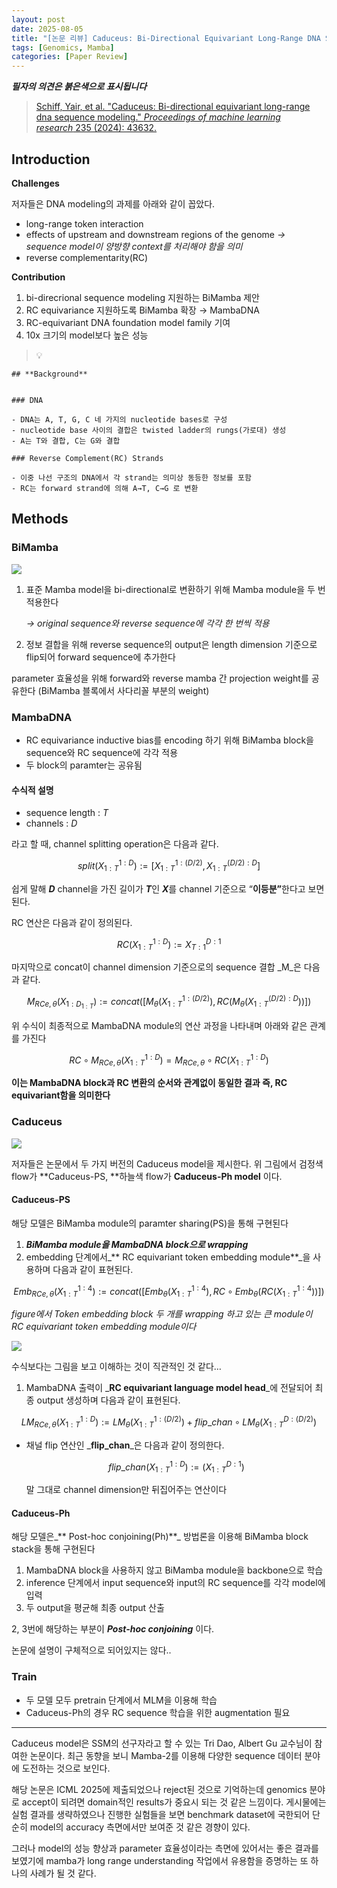 ```yaml
---
layout: post
date: 2025-08-05
title: "[논문 리뷰] Caduceus: Bi-Directional Equivariant Long-Range DNA Sequence Modeling"
tags: [Genomics, Mamba]
categories: [Paper Review]
---
```


<span class="notion-red">_**필자의 의견은 붉은색으로 표시됩니다**_</span>


> [Schiff, Yair, et al. "Caduceus: Bi-directional equivariant long-range dna sequence modeling." ](https://pmc.ncbi.nlm.nih.gov/articles/PMC12189541/)[_Proceedings of machine learning research_](https://pmc.ncbi.nlm.nih.gov/articles/PMC12189541/)[ 235 (2024): 43632.](https://pmc.ncbi.nlm.nih.gov/articles/PMC12189541/)



## Introduction


**Challenges**


저자들은 DNA modeling의 과제를 아래와 같이 꼽았다.

- long-range token interaction
- effects of upstream and downstream regions of the genome 
_→ sequence model이 양방향 context를 처리해야 함을 의미_
- reverse complementarity(RC)

**Contribution**

1. bi-direcrional sequence modeling 지원하는 BiMamba 제안
1. RC equivariance 지원하도록 BiMamba 확장 → MambaDNA
1. RC-equivariant DNA foundation model family 기여
1. 10x 크기의 model보다 높은 성능

> 💡 


	## **Background**


	### DNA

	- DNA는 A, T, G, C 네 가지의 nucleotide bases로 구성
	- nucleotide base 사이의 결합은 twisted ladder의 rungs(가로대) 생성
	- A는 T와 결합, C는 G와 결합

	### Reverse Complement(RC) Strands

	- 이중 나선 구조의 DNA에서 각 strand는 의미상 동등한 정보를 포함
	- RC는 forward strand에 의해 A→T, C→G 로 변환


## Methods



### BiMamba


![](https://prod-files-secure.s3.us-west-2.amazonaws.com/542b861c-36a8-4051-84e5-8804b6728dba/2c247d59-7815-4980-99f0-8f0d21f445a7/image.png?X-Amz-Algorithm=AWS4-HMAC-SHA256&X-Amz-Content-Sha256=UNSIGNED-PAYLOAD&X-Amz-Credential=ASIAZI2LB46652I2TMEA%2F20250827%2Fus-west-2%2Fs3%2Faws4_request&X-Amz-Date=20250827T140112Z&X-Amz-Expires=3600&X-Amz-Security-Token=IQoJb3JpZ2luX2VjEDYaCXVzLXdlc3QtMiJHMEUCIBFbGGg1eE2Y1Bty3u4flMMdnl7e7wR39x%2Ble46dhhliAiEA0UYmXw%2BMV2uM7ohXg6rE%2FYxUut4DiGD%2B2tU4sqqDl3YqiAQIj%2F%2F%2F%2F%2F%2F%2F%2F%2F%2F%2FARAAGgw2Mzc0MjMxODM4MDUiDEhi5J%2BQF7pEBsbqMSrcA0K3gy%2F9%2Fk605LK4QYt%2FQadNGVhhDxOx3ZF7UOYWv98SS%2B5PAhOKJSpqeFV%2FTiFHUbASUpxDrW%2F6BuloyshIg8x4hH%2Fc%2Fri20ef2DKCcF59xiYCGzewv8s7%2B2IDHM1bUz%2BYDRi0ZcUGOWp%2BYGTT4ovez1sUEGhmBesLMoLGSgRR2KfPaonTjCcDjlTZVn%2FlBGQ4FpmZ5hAn4ZHB8iYoIduQrnLMJvde%2B3i9cpCmSU%2BO65UMZXMfgawoZhCMUdTzIWBuQSRT1FTvuHv4r0cbny0SFgIKmAkEOVBNCYKwEZug2MStW%2BkJbX1J%2F2Zmu9Om8yA1fDx7vQOj9eAXh6r0%2Bk2Z4vkRO4ozgCathyd898C4sg%2BXR5CKIqyTXsBoV%2BBs1EojUuppkdTpC5wR040f5zbKNzo%2Bc%2BJXjdMECsXrRQN4fzmQmnRT3rEUj%2F2fXi3ckv20RB6vtRooRRzPw1DF1FVy%2BKYiMhErVkvgLlNtJk2Gl11A4tDE7Xm9wqWgcA%2BwTi7jaPzGGz3PHJMqMKzlthqTyii9HC1bZClCa%2B5YX1ZqTUd%2FUXwNDBRmrNjUmctp6vby3vqW7MX2sXU3I2b5UtCVmD4QHOK1dmB%2FK4iVQW%2FwPE01Kc5KmNrJh%2BsNZMKuSvMUGOqUBKMeZGSkDomYbML4qrgmrGyNuKTU0UvZ6fC3B87oGv1Ze1X%2FFZ1UpX40I%2BSx04AAu80HH7zS8PBPvLI1ZoeFTTLgKYTtOgvRl%2FaNmwZNg2ApVBR5eHwAPbd3NEUBNit6U4%2FBZ7FapNmIVZM0A85680D0IveFjKhz6%2BpSE9%2F2O7pA9YgmUmikOPnY%2FyVYjboZICzqYH9tQkBZBzffiX8KapRksFUXa&X-Amz-Signature=394f8ca1b63b02b45e22b7b67ac4ebf28be20984eea2e836abe8d04b000c4895&X-Amz-SignedHeaders=host&x-amz-checksum-mode=ENABLED&x-id=GetObject)

1. 표준 Mamba model을 bi-directional로 변환하기 위해 Mamba module을 두 번 적용한다

	_→ original sequence와 reverse sequence에 각각 한 번씩 적용_

1. 정보 결합을 위해 reverse sequence의 output은 length dimension 기준으로 flip되어 forward sequence에 추가한다

parameter 효율성을 위해 forward와 reverse mamba 간 projection weight를 공유한다 (BiMamba 블록에서 사다리꼴 부분의 weight)



### MambaDNA

- RC equivariance inductive bias를 encoding 하기 위해 BiMamba block을 sequence와 RC sequence에 각각 적용
- 두 block의 paramter는 공유됨


#### 수식적 설명

- sequence length : _T_
- channels : _D_

라고 할 때,  channel splitting operation은 다음과 같다.


$$
split(X^{1:D}_{1:T}):=[X^{1:(D/2)}_{1:T},X^{(D/2):D}_{1:T}]
$$


<span class="notion-red">쉽게 말해 </span><span class="notion-red">_**D**_</span><span class="notion-red"> channel을 가진 길이가 </span><span class="notion-red">_**T**_</span><span class="notion-red">인 </span><span class="notion-red">_**X**_</span><span class="notion-red">를 channel 기준으로 “</span><span class="notion-red">**이등분”**</span><span class="notion-red">한다고 보면 된다.</span>


RC 연산은 다음과 같이 정의된다.


$$
RC(X^{1:D}_{1:T}):=X^{D:1}_{T:1}
$$


마지막으로 concat이 channel dimension 기준으로의 sequence 결합 _M_은 다음과 같다.


$$
M_{RCe,\theta}(X_{1:D_{1:T}}):=concat([M_{\theta}(X^{1:(D/2)}_{1:T}),RC(M_{\theta}(X^{(D/2):D}_{1:T}))])
$$


위 수식이 최종적으로 MambaDNA module의 연산 과정을 나타내며 아래와 같은 관계를 가진다


$$
RC\circ M_{RCe,\theta}(X^{1:D}_{1:T}) = M_{RCe,\theta} \circ RC(X^{1:D}_{1:T})
$$


**이는 MambaDNA block과 RC 변환의 순서와 관계없이 동일한 결과 즉, RC equivariant함을 의미한다**



### Caduceus


![](https://prod-files-secure.s3.us-west-2.amazonaws.com/542b861c-36a8-4051-84e5-8804b6728dba/f94a60d7-8145-473b-aef9-7c68d3ec604a/image.png?X-Amz-Algorithm=AWS4-HMAC-SHA256&X-Amz-Content-Sha256=UNSIGNED-PAYLOAD&X-Amz-Credential=ASIAZI2LB46652I2TMEA%2F20250827%2Fus-west-2%2Fs3%2Faws4_request&X-Amz-Date=20250827T140112Z&X-Amz-Expires=3600&X-Amz-Security-Token=IQoJb3JpZ2luX2VjEDYaCXVzLXdlc3QtMiJHMEUCIBFbGGg1eE2Y1Bty3u4flMMdnl7e7wR39x%2Ble46dhhliAiEA0UYmXw%2BMV2uM7ohXg6rE%2FYxUut4DiGD%2B2tU4sqqDl3YqiAQIj%2F%2F%2F%2F%2F%2F%2F%2F%2F%2F%2FARAAGgw2Mzc0MjMxODM4MDUiDEhi5J%2BQF7pEBsbqMSrcA0K3gy%2F9%2Fk605LK4QYt%2FQadNGVhhDxOx3ZF7UOYWv98SS%2B5PAhOKJSpqeFV%2FTiFHUbASUpxDrW%2F6BuloyshIg8x4hH%2Fc%2Fri20ef2DKCcF59xiYCGzewv8s7%2B2IDHM1bUz%2BYDRi0ZcUGOWp%2BYGTT4ovez1sUEGhmBesLMoLGSgRR2KfPaonTjCcDjlTZVn%2FlBGQ4FpmZ5hAn4ZHB8iYoIduQrnLMJvde%2B3i9cpCmSU%2BO65UMZXMfgawoZhCMUdTzIWBuQSRT1FTvuHv4r0cbny0SFgIKmAkEOVBNCYKwEZug2MStW%2BkJbX1J%2F2Zmu9Om8yA1fDx7vQOj9eAXh6r0%2Bk2Z4vkRO4ozgCathyd898C4sg%2BXR5CKIqyTXsBoV%2BBs1EojUuppkdTpC5wR040f5zbKNzo%2Bc%2BJXjdMECsXrRQN4fzmQmnRT3rEUj%2F2fXi3ckv20RB6vtRooRRzPw1DF1FVy%2BKYiMhErVkvgLlNtJk2Gl11A4tDE7Xm9wqWgcA%2BwTi7jaPzGGz3PHJMqMKzlthqTyii9HC1bZClCa%2B5YX1ZqTUd%2FUXwNDBRmrNjUmctp6vby3vqW7MX2sXU3I2b5UtCVmD4QHOK1dmB%2FK4iVQW%2FwPE01Kc5KmNrJh%2BsNZMKuSvMUGOqUBKMeZGSkDomYbML4qrgmrGyNuKTU0UvZ6fC3B87oGv1Ze1X%2FFZ1UpX40I%2BSx04AAu80HH7zS8PBPvLI1ZoeFTTLgKYTtOgvRl%2FaNmwZNg2ApVBR5eHwAPbd3NEUBNit6U4%2FBZ7FapNmIVZM0A85680D0IveFjKhz6%2BpSE9%2F2O7pA9YgmUmikOPnY%2FyVYjboZICzqYH9tQkBZBzffiX8KapRksFUXa&X-Amz-Signature=916f3b7d35c5c1070898af9393bc71a52d20e87899209e8bf01884c053fe61f8&X-Amz-SignedHeaders=host&x-amz-checksum-mode=ENABLED&x-id=GetObject)


저자들은 논문에서 두 가지 버전의 Caduceus model을 제시한다. 위 그림에서 검정색 flow가 **Caduceus-PS, **하늘색 flow가 **Caduceus-Ph model** 이다.



#### Caduceus-PS


해당 모델은 BiMamba module의 paramter sharing(PS)을 통해 구현된다

1. _**BiMamba module을 MambaDNA block으로 wrapping**_
1. embedding 단계에서_** RC equivariant token embedding module**_을 사용하며 다음과 같이 표현된다.

$$
Emb_{RCe,\theta}(X^{1:4}_{1:T}):=concat([Emb_{\theta}(X^{1:4}_{1:T}),RC \circ Emb_{\theta}(RC(X^{1:4}_{1:T}))])
$$


_figure에서 Token embedding block 두 개를 wrapping 하고 있는 큰 module이 RC equivariant token embedding module이다_


![](https://prod-files-secure.s3.us-west-2.amazonaws.com/542b861c-36a8-4051-84e5-8804b6728dba/b175e4da-71eb-4e91-8c23-a06dabe673c9/image.png?X-Amz-Algorithm=AWS4-HMAC-SHA256&X-Amz-Content-Sha256=UNSIGNED-PAYLOAD&X-Amz-Credential=ASIAZI2LB46652I2TMEA%2F20250827%2Fus-west-2%2Fs3%2Faws4_request&X-Amz-Date=20250827T140112Z&X-Amz-Expires=3600&X-Amz-Security-Token=IQoJb3JpZ2luX2VjEDYaCXVzLXdlc3QtMiJHMEUCIBFbGGg1eE2Y1Bty3u4flMMdnl7e7wR39x%2Ble46dhhliAiEA0UYmXw%2BMV2uM7ohXg6rE%2FYxUut4DiGD%2B2tU4sqqDl3YqiAQIj%2F%2F%2F%2F%2F%2F%2F%2F%2F%2F%2FARAAGgw2Mzc0MjMxODM4MDUiDEhi5J%2BQF7pEBsbqMSrcA0K3gy%2F9%2Fk605LK4QYt%2FQadNGVhhDxOx3ZF7UOYWv98SS%2B5PAhOKJSpqeFV%2FTiFHUbASUpxDrW%2F6BuloyshIg8x4hH%2Fc%2Fri20ef2DKCcF59xiYCGzewv8s7%2B2IDHM1bUz%2BYDRi0ZcUGOWp%2BYGTT4ovez1sUEGhmBesLMoLGSgRR2KfPaonTjCcDjlTZVn%2FlBGQ4FpmZ5hAn4ZHB8iYoIduQrnLMJvde%2B3i9cpCmSU%2BO65UMZXMfgawoZhCMUdTzIWBuQSRT1FTvuHv4r0cbny0SFgIKmAkEOVBNCYKwEZug2MStW%2BkJbX1J%2F2Zmu9Om8yA1fDx7vQOj9eAXh6r0%2Bk2Z4vkRO4ozgCathyd898C4sg%2BXR5CKIqyTXsBoV%2BBs1EojUuppkdTpC5wR040f5zbKNzo%2Bc%2BJXjdMECsXrRQN4fzmQmnRT3rEUj%2F2fXi3ckv20RB6vtRooRRzPw1DF1FVy%2BKYiMhErVkvgLlNtJk2Gl11A4tDE7Xm9wqWgcA%2BwTi7jaPzGGz3PHJMqMKzlthqTyii9HC1bZClCa%2B5YX1ZqTUd%2FUXwNDBRmrNjUmctp6vby3vqW7MX2sXU3I2b5UtCVmD4QHOK1dmB%2FK4iVQW%2FwPE01Kc5KmNrJh%2BsNZMKuSvMUGOqUBKMeZGSkDomYbML4qrgmrGyNuKTU0UvZ6fC3B87oGv1Ze1X%2FFZ1UpX40I%2BSx04AAu80HH7zS8PBPvLI1ZoeFTTLgKYTtOgvRl%2FaNmwZNg2ApVBR5eHwAPbd3NEUBNit6U4%2FBZ7FapNmIVZM0A85680D0IveFjKhz6%2BpSE9%2F2O7pA9YgmUmikOPnY%2FyVYjboZICzqYH9tQkBZBzffiX8KapRksFUXa&X-Amz-Signature=c618ff22d2974fae074cb8d899ebe4680b3bd7234872c5ccd1a65f91b279cb7c&X-Amz-SignedHeaders=host&x-amz-checksum-mode=ENABLED&x-id=GetObject)


<span class="notion-red">수식보다는 그림을 보고 이해하는 것이 직관적인 것 같다…</span>

1. MambaDNA 출력이 _**RC equivariant language model head**_에 전달되어 최종 output 생성하며 다음과 같이 표현된다.

$$
LM_{RCe,\theta}(X^{1:D}_{1:T}):= LM_{\theta}(X^{1:(D/2)}_{1:T})+flip\_chan\circ LM_{\theta}(X^{D:(D/2)}_{1:T})
$$

- 채널 flip 연산인 _**flip\_chan**_은 다음과 같이 정의한다.

	$$
	flip\_chan(X^{1:D}_{1:T}):=(X^{D:1}_{1:T})
	$$


	말 그대로 channel dimension만 뒤집어주는 연산이다



#### Caduceus-Ph


해당 모델은_** Post-hoc conjoining(Ph)**_ 방법론을 이용해 BiMamba block stack을 통해 구현된다

1. MambaDNA block을 사용하지 않고 BiMamba module을 backbone으로 학습
1. inference 단계에서 input sequence와 input의 RC sequence를 각각 model에 입력
1. 두 output을 평균해 최종 output 산출

2, 3번에 해당하는 부분이 _**Post-hoc conjoining**_ 이다.


<span class="notion-red">논문에 설명이 구체적으로 되어있지는 않다..</span>



### Train

- 두 모델 모두 pretrain 단계에서 MLM을 이용해 학습
- Caduceus-Ph의 경우 RC sequence 학습을 위한 augmentation 필요

---


<span class="notion-red">Caduceus model은 SSM의 선구자라고 할 수 있는 Tri Dao, Albert Gu 교수님이 참여한 논문이다. 최근 동향을 보니 Mamba-2를 이용해 다양한 sequence 데이터 분야에 도전하는 것으로 보인다.</span>


<span class="notion-red">해당 논문은 ICML 2025에 제출되었으나 reject된 것으로 기억하는데 genomics 분야로 accept이 되려면 domain적인 results가 중요시 되는 것 같은 느낌이다. 게시물에는 실험 결과를 생략하였으나 진행한 실험들을 보면 benchmark dataset에 국한되어 단순히 model의 accuracy 측면에서만 보여준 것 같은 경향이 있다.</span>


<span class="notion-red">그러나 model의 성능 향상과 parameter 효율성이라는 측면에 있어서는 좋은 결과를 보였기에 mamba가 long range understanding 작업에서 유용함을 증명하는 또 하나의 사례가 될 것 같다.</span>

